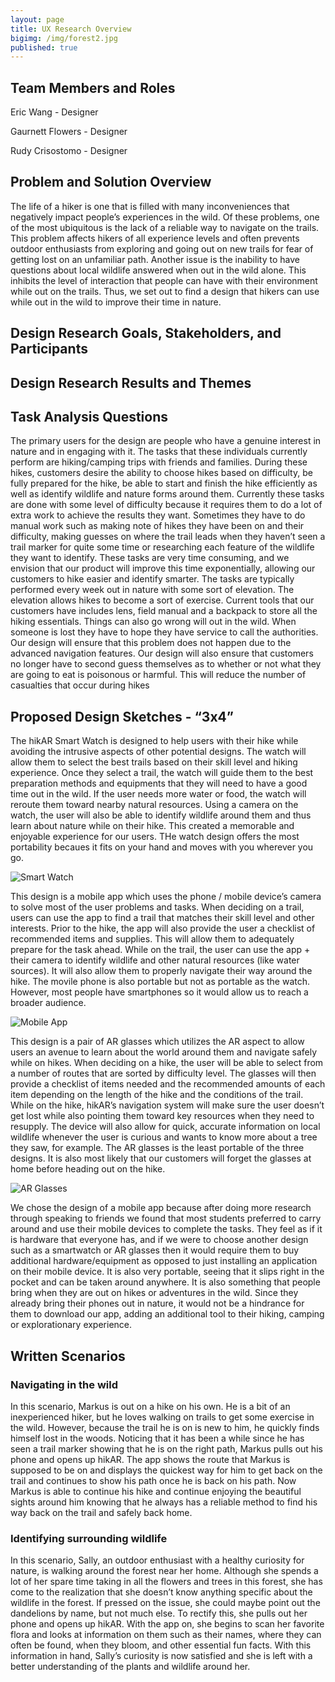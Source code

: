 ```yaml
---
layout: page
title: UX Research Overview
bigimg: /img/forest2.jpg
published: true
---
```


## Team Members and Roles
Eric Wang - Designer

Gaurnett Flowers - Designer

Rudy Crisostomo - Designer

## Problem and Solution Overview
The life of a hiker is one that is filled with many inconveniences that negatively impact people’s experiences in the wild. Of these problems, one of the most ubiquitous is the lack of a reliable way to navigate on the trails. This problem affects hikers of all experience levels and often prevents outdoor enthusiasts from exploring and going out on new trails for fear of getting lost on an unfamiliar path. Another issue is the inability to have questions about local wildlife answered when out in the wild alone. This inhibits the level of interaction that people can have with their environment while out on the trails. Thus, we set out to find a design that hikers can use while out in the wild to improve their time in nature.

## Design Research Goals, Stakeholders, and Participants
## Design Research Results and Themes

## Task Analysis Questions
The primary users for the design are people who have a genuine interest in nature and in engaging with it. The tasks that these individuals currently perform are hiking/camping trips with friends and families.  During these hikes, customers desire the ability to choose hikes based on difficulty, be fully prepared for the hike, be able to start and finish the hike efficiently as well as identify wildlife and nature forms around them. Currently these tasks are done with some level of difficulty because it requires them to do a lot of extra work to achieve the results they want. Sometimes they have to do manual work such as making note of hikes they have been on and their difficulty, making guesses on where the trail leads when they haven’t seen a trail marker for quite some time or researching each feature of the wildlife they want to identify. These tasks are very time consuming, and we envision that our product will improve this time exponentially, allowing our customers to hike easier and identify smarter. The tasks are typically performed every week out in nature with some sort of elevation. The elevation allows hikes to become a sort of exercise. Current tools that our customers have includes lens, field manual and a backpack to store all the hiking essentials. Things can also go wrong will out in the wild. When someone is lost they have to hope they have service to call the authorities. Our design will ensure that this problem does not happen due to the advanced navigation features. Our design will also ensure that customers no longer have to second guess themselves as to whether or not what they are going to eat is poisonous or harmful. This will reduce the number of casualties that occur during hikes 

## Proposed Design Sketches - “3x4”
The hikAR Smart Watch is designed to help users with their hike while avoiding the intrusive aspects of other potential designs. The watch will allow them to select the best trails based on their skill level and hiking experience. Once they select a trail, the watch will guide them to the best preparation methods and equipments that they will need to have a good time out in the wild. If the user needs more water or food, the watch will reroute them toward nearby natural resources. Using a camera on the watch, the user will also be able to identify wildlife around them and thus learn about nature while on their hike. This created a memorable and enjoyable experience for our users. THe watch design offers the most portability becaues it fits on your hand and moves with you wherever you go.

![Smart Watch](/img/smartwatch.jpg)

This design is a mobile app which uses the phone / mobile device’s camera to solve most of the user problems and tasks. When deciding on a trail, users can use the app to find a trail that matches their skill level and other interests. Prior to the hike, the app will also provide the user a checklist of recommended items and supplies. This will allow them to adequately prepare for the task ahead. While on the trail, the user can use the app + their camera to identify wildlife and other natural resources (like water sources). It will also allow them to properly navigate their way around the hike. The movile phone is also portable but not as portable as the watch. However, most people have smartphones so it would allow us to reach a broader audience.

![Mobile App](/img/mobileapp.jpg)

This design is a pair of AR glasses which utilizes the AR aspect to allow users an avenue to learn about the world around them and navigate safely while on hikes. When deciding on a hike, the user will be able to select from a number of routes that are sorted by difficulty level. The glasses will then provide a checklist of items needed and the recommended amounts of each item depending on the length of the hike and the conditions of the trail. While on the hike, hikAR’s navigation system will make sure the user doesn’t get lost while also pointing them toward key resources when they need to resupply. The device will also allow for quick, accurate information on local wildlife whenever the user is curious and wants to know more about a tree they saw, for example. The AR glasses is the least portable of the three designs. It is also most likely that our customers will forget the glasses at home before heading out on the hike.

![AR Glasses](/img/arglasses.jpg)

We chose the design of a mobile app because after doing more research through speaking to friends we found that most students preferred to carry around and use their mobile devices to complete the tasks. They feel as if it is hardware that everyone has, and if we were to choose another design such as a smartwatch or AR glasses then it would require them to buy additional hardware/equipment as opposed to just installing an application on their mobile device. It is also very portable, seeing that it slips right in the pocket and can be taken around anywhere. It is also something that people bring when they are out on hikes or adventures in the wild. Since they already bring their phones out in nature, it would not be a hindrance for them to download our app, adding an additional tool to their hiking, camping or explorationary experience.

## Written Scenarios

### Navigating in the wild

In this scenario, Markus is out on a hike on his own. He is a bit of an inexperienced hiker, but he loves walking on trails to get some exercise in the wild. However, because the trail he is on is new to him, he quickly finds himself lost in the woods. Noticing that it has been a while since he has seen a trail marker showing that he is on the right path, Markus pulls out his phone and opens up hikAR. The app shows the route that Markus is supposed to be on and displays the quickest way for him to get back on the trail and continues to show his path once he is back on his path. Now Markus is able to continue his hike and continue enjoying the beautiful sights around him knowing that he always has a reliable method to find his way back on the trail and safely back home.

###  Identifying surrounding wildlife

In this scenario, Sally, an outdoor enthusiast with a healthy curiosity for nature, is walking around the forest near her home. Although she spends a lot of her spare time taking in all the flowers and trees in this forest, she has come to the realization that she doesn’t know anything specific about the wildlife in the forest. If pressed on the issue, she could maybe point out the dandelions by name, but not much else. To rectify this, she pulls out her phone and opens up hikAR. With the app on, she begins to scan her favorite flora and looks at information on them such as their names, where they can often be found, when they bloom, and other essential fun facts. With this information in hand, Sally’s curiosity is now satisfied and she is left with a better understanding of the plants and wildlife around her.

